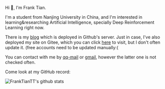 Hi 👋, I'm Frank Tian.

I'm a student from Nanjing University in China, and I'm interested in learning&researching Artificial Intelligence, specially Deep Reinforcement Learning right now.

There is my [blog](http://franktiantt.github.io/) which is deployed in Github's server. Just in case, I've also deployed my site on Gitee, which you can click [here](http://franktian424.gitee.io/) to visit, but I don't often update it. (free accounts need to be updated manually:(

You can contact with me by [qq-mail](mailto:franktian424@qq.com) or [gmail](mailto:franktian424@gmail.com), however the latter one is not checked often. 


Come look at my GitHub record:

![FrankTianTT's github stats](https://github-readme-stats.vercel.app/api?username=FrankTianTT&show_icons=true&count_private=true&theme=tokyonight)
